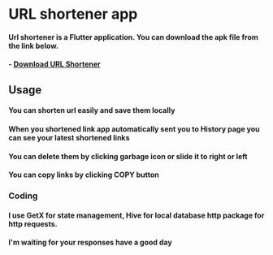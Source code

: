 # URL shortener app

#### Url shortener is a Flutter application. You can download the apk file from the link below.

#### - [Download URL Shortener](https://drive.google.com/file/d/1vbf_FJP9aQhYndIT299RvGehvJh7iK-x/view?usp=sharing)

## Usage

#### You can shorten url easily and save them locally

#### When you shortened link app automatically sent you to History page you can see your latest shortened links
#### You can delete them by clicking garbage icon or slide it to right or left
#### You can copy links by clicking COPY button 

### Coding

#### I use GetX for state management, Hive for local database http package for http requests.
#### I'm waiting for your responses have a good day

